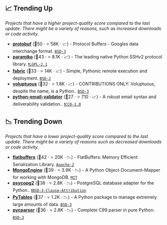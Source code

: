 ## 📈 Trending Up

_Projects that have a higher project-quality score compared to the last update. There might be a variety of reasons, such as increased downloads or code activity._

- <b><a href="https://github.com/protocolbuffers/protobuf">protobuf</a></b> (🥇50 ·  ⭐ 58K · 📈) - Protocol Buffers - Googles data interchange format. <code><a href="http://bit.ly/3aKzpTv">BSD-3</a></code>
- <b><a href="https://github.com/paramiko/paramiko">paramiko</a></b> (🥈43 ·  ⭐ 8.1K · 📈) - The leading native Python SSHv2 protocol library. <code><a href="https://tldrlegal.com/search?q=LGPL-2.1">❗️LGPL-2.1</a></code>
- <b><a href="https://github.com/fabric/fabric">fabric</a></b> (🥉33 ·  ⭐ 14K · 📈) - Simple, Pythonic remote execution and deployment. <code><a href="http://bit.ly/3rqEWVr">BSD-2</a></code>
- <b><a href="https://github.com/alecthomas/voluptuous">voluptuous</a></b> (🥈32 ·  ⭐ 1.8K · 📈) - CONTRIBUTIONS ONLY: Voluptuous, despite the name, is a Python.. <code><a href="http://bit.ly/3aKzpTv">BSD-3</a></code>
- <b><a href="https://github.com/JoshData/python-email-validator">python-email-validator</a></b> (🥉27 ·  ⭐ 710 · 📈) - A robust email syntax and deliverability validation.. <code><a href="https://tldrlegal.com/search?q=CC0-1.0">❗️CC0-1.0</a></code>

## 📉 Trending Down

_Projects that have a lower project-quality score compared to the last update. There might be a variety of reasons such as decreased downloads or code activity._

- <b><a href="https://github.com/google/flatbuffers">flatbuffers</a></b> (🥇42 ·  ⭐ 20K · 📉) - FlatBuffers: Memory Efficient Serialization Library. <code><a href="http://bit.ly/3nYMfla">Apache-2</a></code>
- <b><a href="https://github.com/MongoEngine/mongoengine">MongoEngine</a></b> (🥈39 ·  ⭐ 3.9K · 📉) - A Python Object-Document-Mapper for working with MongoDB. <code><a href="http://bit.ly/34MBwT8">MIT</a></code>
- <b><a href="https://github.com/psycopg/psycopg2">psycopg2</a></b> (🥈38 ·  ⭐ 2.8K · 📉) - PostgreSQL database adapter for the Python.. <code><a href="https://tldrlegal.com/search?q=BSD-3-Clause-Attribution">❗️BSD-3-Clause-Attribution</a></code>
- <b><a href="https://github.com/PyTables/PyTables">PyTables</a></b> (🥈37 ·  ⭐ 1.2K · 📉) - A Python package to manage extremely large amounts of data. <code><a href="http://bit.ly/3aKzpTv">BSD-3</a></code>
- <b><a href="https://github.com/eliben/pycparser">pycparser</a></b> (🥈36 ·  ⭐ 2.8K · 📉) - Complete C99 parser in pure Python. <code><a href="http://bit.ly/3aKzpTv">BSD-3</a></code>


